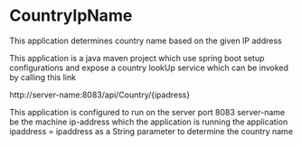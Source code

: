 # CountryIpName
This application determines country name based on the given IP address 

This application is a java maven project which use spring boot setup configurations and expose a country lookUp service which can be invoked by calling this link 

http://server-name:8083/api/Country/{ipadress}

This application is configured to run on the server port 8083
server-name be the machine ip-address which the application is running the application 
ipaddress = ipaddress as a String parameter to determine the country name
